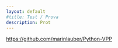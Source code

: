 ```yaml
---
layout: default
#title: Test / Prova
description: Prot
---
```


https://github.com/marinlauber/Python-VPP
